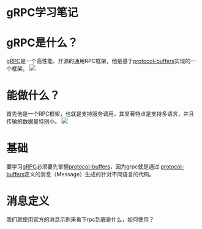 # gRPC学习笔记
# gRPC是什么？
[gRPC](https://grpc.io/)是一个高性能、开源的通用RPC框架，他是基于[protocol-buffers](https://developers.google.cn/protocol-buffers/)实现的一个框架。
![](https://itlab1024-1256529903.cos.ap-beijing.myqcloud.com/202301191216748.png)
# 能做什么？
首先他是一个RPC框架，也就是支持服务调用，其显著特点是支持多语言，并且传输的数据量特别小。
![](https://itlab1024-1256529903.cos.ap-beijing.myqcloud.com/202301191217749.png)
# 基础
要学习[gRPC](https://grpc.io/)必须要先掌握[protocol-buffers](https://developers.google.cn/protocol-buffers/)，因为grpc就是通过
[protocol-buffers](https://developers.google.cn/protocol-buffers/)定义的消息（Message）生成的针对不同语言的代码。
# 消息定义
我们就使用官方的消息示例来看下rpc到底是什么，如何使用？
